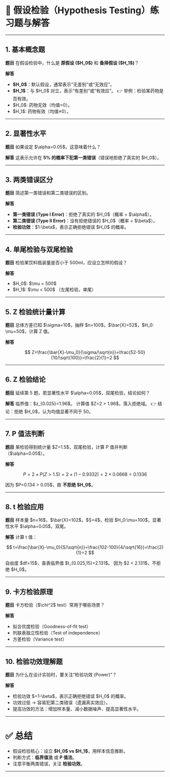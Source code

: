 

# 📘 假设检验（Hypothesis Testing）练习题与解答

---

## 1. 基本概念题

**题目**
在假设检验中，什么是 **原假设 (\$H\_0\$)** 和 **备择假设 (\$H\_1\$)**？

**解答**

* **\$H\_0\$**：默认假设，通常表示“无差别”或“无效应”。
* **\$H\_1\$**：与 \$H\_0\$ 对立，表示“有差别”或“有效应”。
  👉 举例：检验某药物是否有效。
* \$H\_0\$: 药物无效（均值=0）。
* \$H\_1\$: 药物有效（均值≠0）。

---

## 2. 显著性水平

**题目**
如果设定 \$\alpha=0.05\$，这意味着什么？

**解答**
这表示允许在 **5% 的概率下犯第一类错误**（错误地拒绝了真实的 \$H\_0\$）。

---

## 3. 两类错误区分

**题目**
简述第一类错误和第二类错误的区别。

**解答**

* **第一类错误 (Type I Error)**：拒绝了真实的 \$H\_0\$（概率 = \$\alpha\$）。
* **第二类错误 (Type II Error)**：没有拒绝错误的 \$H\_0\$（概率 = \$\beta\$）。
* **检验功效**：\$1-\beta\$，表示正确拒绝错误 \$H\_0\$ 的概率。

---

## 4. 单尾检验与双尾检验

**题目**
检验某饮料瓶装量是否小于 500ml，应设立怎样的假设？

**解答**

* \$H\_0\$: \$\mu = 500\$
* \$H\_1\$: \$\mu < 500\$ （左尾检验，单尾）

---

## 5. Z 检验统计量计算

**题目**
总体方差已知 \$\sigma=10\$，抽样 \$n=100\$，\$\bar{X}=52\$，\$H\_0: \mu=50\$，计算 Z 值。

**解答**

$$
Z=\frac{\bar{X}-\mu_0}{\sigma/\sqrt{n}}=\frac{52-50}{10/\sqrt{100}}=\frac{2}{1}=2
$$

---

## 6. Z 检验结论

**题目**
延续第 5 题，若显著性水平 \$\alpha=0.05\$，双尾检验，结论如何？

**解答**
临界值：\$z\_{0.025}=1.96\$。
计算值 \$Z=2 > 1.96\$，落入拒绝域。
👉 结论：拒绝 \$H\_0\$，认为均值显著不同于 50。

---

## 7. P 值法判断

**题目**
某检验得到统计量 \$Z=1.5\$，双尾检验，计算 P 值并判断（\$\alpha=0.05\$）。

**解答**

$$
P = 2 \times P(Z>1.5) = 2 \times (1-0.9332) = 2 \times 0.0668 = 0.1336
$$

因为 \$P=0.134 > 0.05\$，故 **不拒绝 \$H\_0\$**。

---

## 8. t 检验应用

**题目**
样本量 \$n=16\$，\$\bar{X}=102\$，\$S=4\$，检验 \$H\_0:\mu=100\$，显著性水平 \$\alpha=0.05\$，双尾。

**解答**
计算 t 值：

$$
t=\frac{\bar{X}-\mu_0}{S/\sqrt{n}}=\frac{102-100}{4/\sqrt{16}}=\frac{2}{1}=2
$$

自由度 \$df=15\$，查表临界值 \$t\_{0.025,15}=2.131\$。
因为 \$2 < 2.131\$，不拒绝 \$H\_0\$。

---

## 9. 卡方检验原理

**题目**
卡方检验（\$\chi^2\$ test）常用于哪些场景？

**解答**

* 拟合优度检验（Goodness-of-fit test）
* 列联表独立性检验（Test of independence）
* 方差检验（Variance test）

---

## 10. 检验功效理解题

**题目**
为什么在设计实验时，要关注“检验功效 (Power)”？

**解答**

* 检验功效 \$=1-\beta\$，表示正确拒绝错误 \$H\_0\$ 的概率。
* 功效过低 → 容易犯第二类错误（遗漏真实效应）。
* 提高功效的方法：增加样本量、减小数据噪声、提高显著性水平。

---

# ✅ 总结

* 假设检验核心：设立 **\$H\_0\$ vs \$H\_1\$**，用样本信息推断。
* 判断方式：**临界值法** 或 **P 值法**。
* 注意平衡两类错误，关注 **检验功效**。

---



